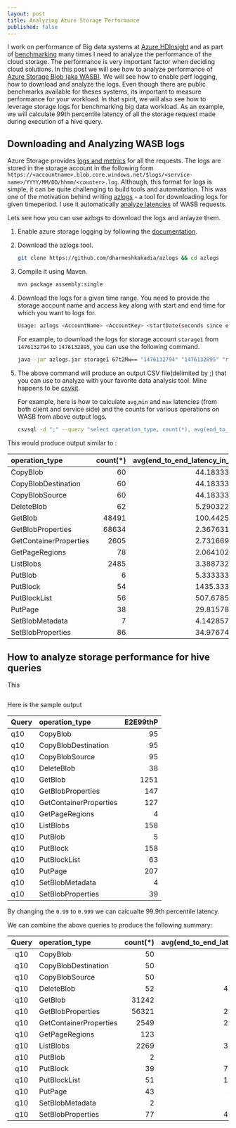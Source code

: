 ```yaml
---
layout: post
title: Analyzing Azure Storage Performance
published: false
---
```

I work on performance of Big data systems at [Azure HDInsight](https://azure.microsoft.com/en-us/services/hdinsight/) and as part of [benchmarking](https://azure.microsoft.com/en-us/blog/hdinsight-interactive-query-performance-benchmarks-and-integration-with-power-bi-direct-query/) many times I need to analyze the performance of the cloud storage. The performance is very important factor when deciding cloud solutions. In this post we will see how to analyze performance of [Azure Storage Blob (aka WASB)](https://azure.microsoft.com/en-us/services/storage/). We will see how to enable perf logging, how to download and analyze the logs. Even though there are public benchmarks available for theses systems, its important to measure performance for your workload. In that spirit, we will also see how to leverage storage logs for benchmarking big data workload. As an example, we will calculate 99th percentile latency of all the storage request made during execution of a hive query.


## Downloading and Analyzing WASB logs

Azure Storage provides [logs and metrics](https://docs.microsoft.com/en-us/azure/storage/common/storage-analytics) for all the requests. The logs are stored in the storage account in the following form ``https://<accountname>.blob.core.windows.net/$logs/<service-name>/YYYY/MM/DD/hhmm/<counter>.log``. Although, this format for logs is simple, it can be quite challenging to build tools and automatation. This was one of the motivation behind writing [azlogs](https://github.com/dharmeshkakadia/azlogs) - a tool for downloading logs for given timeperiod. I use it automatically [analyze latencies](https://github.com/hdinsight/HivePerformanceAutomation/blob/master/bin/perfdatascripts/getStoreLatency.sh) of WASB requests.

Lets see how you can use azlogs to download the logs and anlayze them.

1. Enable azure storage logging by following the [documentation](https://docs.microsoft.com/en-us/rest/api/storageservices/fileservices/enabling-storage-logging-and-accessing-log-data).

2. Download the azlogs tool.
    ```bash
    git clone https://github.com/dharmeshkakadia/azlogs && cd azlogs
    ```

3. Compile it using Maven.
    ```bash
    mvn package assembly:single 
    ```

4. Download the logs for a given time range. You need to provide the storage account name and access key along with start and end time for which you want to logs for.
    ```bash
    Usage: azlogs <AccountName> <AccountKey> <startDate(seconds since epoch)> <endDate(seconds since epoch)> [columns(sorted)]
    ```
    For example, to download the logs for storage account ``storage1`` from ``1476132794`` to ``1476132895``, you can use the following command.
    ```bash
    java -jar azlogs.jar storage1 67t2Mw== "1476132794" "1476132895" "request_start_time,operation_type,end_to_end_latency_in_ms" 2>debug_logs > output
    ```

5. The above command will produce an output CSV file(delimited by ;) that you can use to analyze with your favorite data analysis tool. Mine happens to be [csvkit](https://csvkit.readthedocs.io/en/1.0.1/).

    For example, here is how to calculate ``avg``,``min`` and ``max`` latencies (from both client and service side) and the counts for various operations on WASB from above output logs.
    ```bash
    csvsql -d ";" --query "select operation_type, count(*), avg(end_to_end_latency_in_ms), min(end_to_end_latency_in_ms), max(end_to_end_latency_in_ms), avg(server_latency_in_ms), min(server_latency_in_ms),max(server_latency_in_ms) from output group by operation_type"
    ```

This would produce output similar to :


**operation\_type**|**count(*)**|**avg(end\_to\_end\_latency\_in\_ms)**|**min(end\_to\_end\_latency\_in\_ms)**|**max(end\_to\_end\_latency\_in\_ms)**|**avg(server\_latency\_in\_ms)**|**min(server\_latency\_in\_ms)**|**max(server\_latency\_in\_ms)**| 
:-----|-----:|-----:|-----:|-----:|-----:|-----:|-----:|
CopyBlob|60|44.18333333|6|296|44.18333333|6|296
CopyBlobDestination|60|44.18333333|6|296|44.18333333|6|296
CopyBlobSource|60|44.18333333|6|296|44.18333333|6|296
DeleteBlob|62|5.290322581|2|58|5.290322581|2|58
GetBlob|48491|100.4425564|2|5754|73.59421336|1|722
GetBlobProperties|68634|2.367631203|1|206|2.367631203|1|206
GetContainerProperties|2605|2.731669866|1|138|2.731669866|1|138
GetPageRegions|78|2.064102564|1|3|1.987179487|1|3
ListBlobs|2485|3.388732394|1|175|2.707847082|1|175
PutBlob|6|5.333333333|5|7|5.333333333|5|7
PutBlock|54|1435.333333|76|2803|1421.148148|63|2716
PutBlockList|56|507.6785714|4|1895|507.6785714|4|1895
PutPage|38|29.81578947|4|103|22.57894737|4|77
SetBlobMetadata|7|4.142857143|3|5|4.142857143|3|5
SetBlobProperties|86|34.97674419|3|93|34.97674419|3|93


## How to analyze storage performance for hive queries

This 

```	csvsql -d ";" --query "select operation_type,E2E99thP from (select end_to_end_latency_in_ms,operation_type from output order by end_to_end_latency_in_ms asc limit cast(0.99*(select count(end_to_end_latency_in_ms) from output)as int)) group by operation_type" 
```
Here is the sample output

**Query**|**operation\_type**|**E2E99thP**|
:-----|:-----|-----:|
q10|CopyBlob|95
q10|CopyBlobDestination|95
q10|CopyBlobSource|95
q10|DeleteBlob|38
q10|GetBlob|1251
q10|GetBlobProperties|147
q10|GetContainerProperties|127
q10|GetPageRegions|4
q10|ListBlobs|158
q10|PutBlob|5
q10|PutBlock|158
q10|PutBlockList|63
q10|PutPage|207
q10|SetBlobMetadata|4
q10|SetBlobProperties|39

By changing the ``0.99`` to ``0.999`` we can calcualte 99.9th percentile latency. 

We can combine the above queries to produce the following summary:

**Query**|**operation\_type**|**count(*)**|**avg(end\_to\_end\_latency\_in\_ms)**|**min(end\_to\_end\_latency\_in\_ms)**|**max(end\_to\_end\_latency\_in\_ms)**|**avg(server\_latency\_in\_ms)**|**min(server\_latency\_in\_ms)**|**max(server\_latency\_in\_ms)**|**E2E99thP**|**E2E999thP**|**E2E9999thP**
:-----:|:-----|-----:|-----:|-----:|-----:|-----:|-----:|-----:|-----:|-----:|-----:
q10|CopyBlob|50|17.76|7|95|17.76|7|95|95|95|95
q10|CopyBlobDestination|50|17.76|7|95|17.76|7|95|95|95|95
q10|CopyBlobSource|50|17.76|7|95|17.76|7|95|95|95|95
q10|DeleteBlob|52|4.980769231|3|38|4.980769231|3|38|38|38|38
q10|GetBlob|31242|199.13293|1|13570|76.33883874|1|667|1251|4287|9187
q10|GetBlobProperties|56321|2.278102306|0|147|2.278102306|0|147|147|147|147
q10|GetContainerProperties|2549|2.770498235|1|127|2.770498235|1|127|127|127|127
q10|GetPageRegions|123|2.06504065|1|4|1.975609756|1|4|4|4|4
q10|ListBlobs|2269|3.374614368|1|158|2.927721463|1|158|158|158|158
q10|PutBlob|2|5|5|5|5|5|5|5|5|5
q10|PutBlock|39|72.15384615|5|158|58.61538462|5|148|158|158|158
q10|PutBlockList|51|12.11764706|4|63|12.09803922|4|63|63|63|63
q10|PutPage|43|33.3255814|2|207|22|2|107|207|207|207
q10|SetBlobMetadata|2|3.5|3|4|3.5|3|4|4|4|4
q10|SetBlobProperties|77|4.597402597|2|39|4.597402597|2|39|39|39|39
